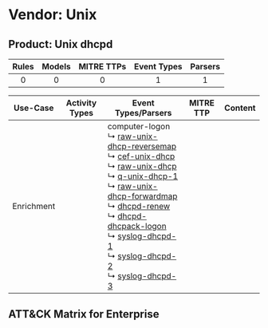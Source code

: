 Vendor: Unix
============
Product: Unix dhcpd
-------------------
| Rules | Models | MITRE TTPs | Event Types | Parsers |
|:-----:|:------:|:----------:|:-----------:|:-------:|
|   0   |   0    |     0      |      1      |    1    |

|  Use-Case  | Activity Types | Event Types/Parsers                                                                                                                                                                                                                                                                                                                                                                                                                                                                                                                                                                                                                                                                                                                                     | MITRE TTP | Content |
|:----------:| -------------- | ------------------------------------------------------------------------------------------------------------------------------------------------------------------------------------------------------------------------------------------------------------------------------------------------------------------------------------------------------------------------------------------------------------------------------------------------------------------------------------------------------------------------------------------------------------------------------------------------------------------------------------------------------------------------------------------------------------------------------------------------------- | --------- | ------- |
| Enrichment | <ul></li></ul> |  computer-logon<br> ↳ [raw-unix-dhcp-reversemap](../Parsers/parserContent_raw-unix-dhcp-reversemap.md)<br> ↳ [cef-unix-dhcp](../Parsers/parserContent_cef-unix-dhcp.md)<br> ↳ [raw-unix-dhcp](../Parsers/parserContent_raw-unix-dhcp.md)<br> ↳ [q-unix-dhcp-1](../Parsers/parserContent_q-unix-dhcp-1.md)<br> ↳ [raw-unix-dhcp-forwardmap](../Parsers/parserContent_raw-unix-dhcp-forwardmap.md)<br> ↳ [dhcpd-renew](../Parsers/parserContent_dhcpd-renew.md)<br> ↳ [dhcpd-dhcpack-logon](../Parsers/parserContent_dhcpd-dhcpack-logon.md)<br> ↳ [syslog-dhcpd-1](../Parsers/parserContent_syslog-dhcpd-1.md)<br> ↳ [syslog-dhcpd-2](../Parsers/parserContent_syslog-dhcpd-2.md)<br> ↳ [syslog-dhcpd-3](../Parsers/parserContent_syslog-dhcpd-3.md)<br> |           |         |

ATT&CK Matrix for Enterprise
----------------------------
